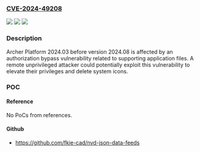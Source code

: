 ### [CVE-2024-49208](https://cve.mitre.org/cgi-bin/cvename.cgi?name=CVE-2024-49208)
![](https://img.shields.io/static/v1?label=Product&message=n%2Fa&color=blue)
![](https://img.shields.io/static/v1?label=Version&message=n%2Fa&color=blue)
![](https://img.shields.io/static/v1?label=Vulnerability&message=n%2Fa&color=brighgreen)

### Description

Archer Platform 2024.03 before version 2024.08 is affected by an authorization bypass vulnerability related to supporting application files. A remote unprivileged attacker could potentially exploit this vulnerability to elevate their privileges and delete system icons.

### POC

#### Reference
No PoCs from references.

#### Github
- https://github.com/fkie-cad/nvd-json-data-feeds

